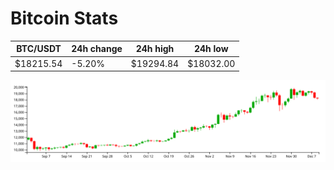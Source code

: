 # Bitcoin Stats

BTC/USDT|24h change|24h high|24h low|
|---|---|---|---|
|$18215.54|-5.20%|$19294.84|$18032.00|

<img src="./chart.svg">
